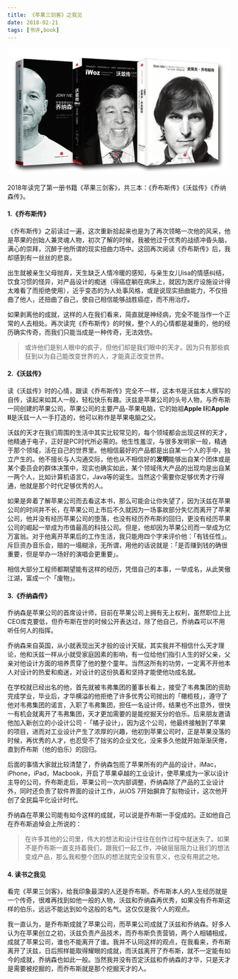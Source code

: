 ```yaml
---
title: 《苹果三剑客》之我见
date: 2018-02-21
tags: [书评,book]
---
```


![](/image/about_book/apple-three.png)

2018年读完了第一册书籍《苹果三剑客》，共三本：《乔布斯传》《沃兹传》《乔纳森传》。

#### 1.《乔布斯传》

《乔布斯传》之前读过一遍，这次重新拾起来也是为了再次领略一次他的风采，他是苹果的创始人兼灵魂人物，初次了解的时候，我被他过于优秀的战绩冲昏头脑，满心的崇拜，沉醉于他所谓的现实扭曲力场中。这回再次阅读《乔布斯传》后，我却感到有一丝丝的悲哀。

出生就被亲生父母抛弃，天生缺乏人情冷暖的感知，与亲生女儿lisa的情感纠结，饮食习惯的怪异，对产品设计的痴迷（得癌症躺在病床上，就因为医疗设施设计得太难看了而拒绝使用），近乎变态的为人处事风格，或是说现实扭曲能力，不仅扭曲了他人，还扭曲了自己，使自己相信能够战胜癌症，而不用治疗。

如果剥离他的成就，这样的人在我们看来，简直就是神经病，完全不能当作一个正常的人去相处。再次读完《乔布斯传》的时候，整个人的心情都是凝重的，他的经历确实传奇，而我们只能当成是一种传奇，无法效仿。
> 或许他们是别人眼中的疯子，但他们却是我们眼中的天才。因为只有那些疯狂到以为自己能改变世界的人，才能真正改变世界。

#### 2.《沃兹传》

读《沃兹传》时的心情，跟读《乔布斯传》完全不一样，这本书是沃兹本人撰写的自传，读起来如其人一般，轻松快乐有趣。沃兹是苹果公司的头号人物，与乔布斯一同创建的苹果公司，苹果公司的主要产品-苹果电脑，它的始祖**Apple I**和**Apple II**是沃兹一人一手打造的，他可以称作是苹果电脑之父。

沃兹的天才在我们周围的生活中其实比较常见的，每个领域都会出现这样的天才，他精通于电子，正好是PC时代所必需的。他生性羞涩，与很多发明家一般，精通于那个领域，活在自己的世界里。他相信最好的产品都是出自某一个人的手中，独立产生的。他不擅长与人沟通交际，他也从不相信好的**发明**能够出自某个团体或是某个委员会的群体决策中，现实也确实如此，某个领域伟大产品的出现均是出自某一两个人，比如计算机语言C，Java等的诞生。当然这个需要你足够优秀才行得通，他就是那个时代足够优秀的人。

如果是奔着了解苹果公司而去看这本书，那么可能会让你失望了，因为沃兹在苹果公司的时间并不长，在苹果公司上市后不久就因为一场事故部分失忆而离开了苹果公司，他并没有经历苹果公司的堕落，也没有经历乔布斯的回归，更没有经历苹果公司的崛起一举成为市值最高的科技公司。但是，他却因为苹果公司而一举成为亿万富翁。对于他离开苹果后的工作生活，我只能用四个字来评价他：「有钱任性」。斥巨资办音乐会，赔的一塌糊涂，无所谓，用他的话说就是：「是否赚到钱的确很重要，但是举办一场好的演唱会更重要」。

相信大部分工程师都期望能有这样的经历，凭借自己的本事，一举成名，从此笑傲江湖，富成一个「废物」。

#### 3.《乔纳森传》

乔纳森是苹果公司的首席设计师，目前在苹果公司上拥有无上权利，虽然职位上比CEO库克要低，但乔布斯在世的时候公开表达过，除了他自己，乔纳森可以不用听任何人的指挥。

乔纳森来自英国，从小就表现出天才般的设计天赋，其实我并不相信什么天才理论，他和沃兹一样从小就受家庭因素的影响，有一位给他们指引人生的好父亲，父亲对他设计方面的培养贯穿了他的整个童年。当然这所有的功劳，一定离不开他本人对设计的热爱和痴迷，对设计的这份执着和坚持才能使他功成名就。

在学校就已经出名的他，首先就被韦弗集团的董事长看上，接受了韦弗集团的资助完成学业，毕业后，才华横溢的他拒绝了许多优秀公司抛出的「橄榄枝」，遵守了他对韦弗集团的诺言，入职了韦弗集团，担任一名设计师，结果也不出意外，很快一有机会就离开了韦弗集团，天才更加需要的是能挖掘天分的伯乐。后来朋友邀请他加入新创立的小设计公司 -「橘子设计」，因为这个公司，他最终接触到了苹果的项目，进而对工业设计产生了浓厚的兴趣，他初到苹果公司时，正是苹果没落的时候，再优秀的人才，也忍受不了拙劣的企业文化，没来多久他就开始渐渐厌倦，直到乔布斯（他的伯乐）的回归。

后面的事情大家就比较清楚了，乔纳森包揽了苹果所有的产品的设计，iMac，iPhone，iPad，Macbook，开启了苹果卓越的工业设计，使苹果成为一家以设计主导的公司，乔布斯走后，苹果公司一次内部调整，乔纳森除了产品的工业设计外，同时还负责了软件界面的设计工作，从iOS 7开始摒弃了拟物设计，这次他开创了全民扁平化设计时代。

乔纳森在苹果公司能有如今这样的成就，可以说是乔布斯一手促成的。正如他自己在乔布斯追悼会上所说的：
> 在许多其他的公司里，伟大的想法和设计往往在创作过程中就迷失了。如果不是乔布斯一直支持着我们，跟我们一起工作，冲破层层阻力让我们的想法变成产品，那么我和整个团队的想法就完全没有意义，也没有用武之地。


#### 4. 读书之我见

看完《苹果三剑客》，给我印象最深的人还是乔布斯。乔布斯本人的人生经历就是一个传奇，很难再找到如他一般的人物，沃兹和乔纳森再优秀，如果没有乔布斯这样的伯乐，远远不能达到如今这般的名气。这仅仅是我个人的观点。

我一直认为，是乔布斯成就了苹果公司，而苹果公司成就了沃兹和乔纳森。好多人认为在苹果创立之初，沃兹负责产品技术，而乔布斯负责营销，两个人相辅相成，成就了苹果公司，谁也不能离开了谁。我并不认同这样的观点，在我看来，乔布斯离开了沃兹，日后照样能取得耀眼的成就，而沃兹离开了乔布斯，就不一定能有如今的成就，乔纳森也如此一般。当然我并没有否定沃兹和乔纳森的才华，只是天才是需要被挖掘的，而乔布斯就是那个挖掘天才的人。